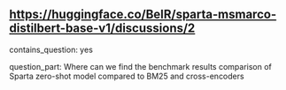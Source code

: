 ## https://huggingface.co/BeIR/sparta-msmarco-distilbert-base-v1/discussions/2

contains_question: yes

question_part: Where can we find the benchmark results comparison of Sparta zero-shot model compared to BM25 and cross-encoders